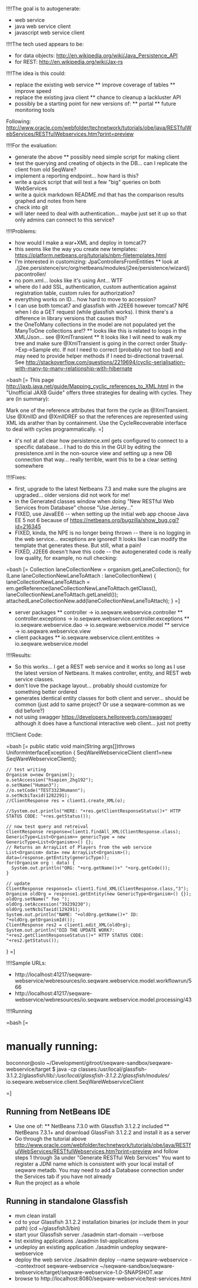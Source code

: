 !!!!The goal is to autogenerate:

* web service
* java web service client
* javascript web service client

!!!!The tech used appears to be:

* for data objects: http://en.wikipedia.org/wiki/Java_Persistence_API
* for REST: http://en.wikipedia.org/wiki/Jax-rs

!!!!The idea is this could:

* replace the existing web service
** improve coverage of tables
** improve speed
* replace the existing java client
** chance to cleanup a lackluster API
* possibly be a starting point for new versions of:
** portal
** future monitoring tools

Following: http://www.oracle.com/webfolder/technetwork/tutorials/obe/java/RESTfulWebServices/RESTfulWebservices.htm?print=preview

!!!!For the evaluation:

* generate the above
** possibly need simple script for making client
* test the querying and creating of objects in the DB... can I replicate the client from old SeqWare?
* implement a reporting endpoint... how hard is this?
* write a quick script that will test a few "big" queries on both WebServices
* write a quick markdown README.md that has the comparison results graphed and notes from here
* check into git
* will later need to deal with authentication... maybe just set it up so that only admins can connect to this service?

!!!!Problems:

* how would I make a war+XML and deploy in tomcat7?
* this seems like the way you create new templates: https://platform.netbeans.org/tutorials/nbm-filetemplates.html
* I'm interested in customizing: JpaControllersFromEntities
** look at ./j2ee.persistence/src/org/netbeans/modules/j2ee/persistence/wizard/jpacontroller/
* no pom.xml... looks like it's using Ant... WTF
* where do I add SSL, authentication, custom authentication against registration table, custom rules for authorization?
* everything works on ID... how hard to move to accession?
* I can use both tomcat7 and glassfish with J2EE6 however tomcat7 NPE when I do a GET request (while glassfish works). I think there's a difference in library versions that causes this?
* the OneToMany collections in the model are not populated yet the ManyToOne collections are!?
** looks like this is related to loops in the XML/Json... see @XmlTransient
** It looks like I will need to walk my tree and make sure @XmlTransient is going in the correct order Study->Exp->Sample etc.  If not I need to correct (probably not too bad) and may need to provide helper methods if I need bi-directional traversal.  See http://stackoverflow.com/questions/2219694/cyclic-serialisation-with-many-to-many-relationship-with-hibernate

=bash [=
This page http://jaxb.java.net/guide/Mapping_cyclic_references_to_XML.html in the "Unofficial JAXB Guide" offers three strategies for dealing with cycles. They are (in summary):

Mark one of the reference attributes that form the cycle as @XmlTransient.
Use @XmlID and @XmlIDREF so that the references are represented using XML ids arather than by containment.
Use the CycleRecoverable interface to deal with cycles programmatically.
=]

* it's not at all clear how persistence.xml gets configured to connect to a specific database... I had to do this in the GUI by editing the presistence.xml in the non-source view and setting up a new DB connection that way... really terrible, want this to be a clear setting somewhere 

!!!!Fixes:

* first, upgrade to the latest Netbeans 7.3 and make sure the plugins are upgraded... older versions did not work for me!
* in the Generated classes window when doing "New RESTful Web Services from Database" choose "Use Jersey..."
* FIXED, use JavaEE6 -- when setting up the initial web app choose Java EE 5 not 6 because of https://netbeans.org/bugzilla/show_bug.cgi?id=216345
* FIXED, kinda, the NPE is no longer being thrown -- there is no logging in the web service... exceptions are ignored!  It looks like I can modify the template that generates these. But still, what a pain!
* FIXED, J2EE6 doesn't have this code -- the autogenerated code is really low quality, for example, no null checking:

=bash [=
      Collection<Lane> laneCollectionNew = organism.getLaneCollection();
      for (Lane laneCollectionNewLaneToAttach : laneCollectionNew) {
        laneCollectionNewLaneToAttach = em.getReference(laneCollectionNewLaneToAttach.getClass(), laneCollectionNewLaneToAttach.getLaneId());
        attachedLaneCollectionNew.add(laneCollectionNewLaneToAttach);
      }
=]

* server packages
** controller -> io.seqware.webservice.controller
** controller.exceptions -> io.seqware.webservice.controller.exceptions
** io.seqware.webservice.dao -> io.seqware.webservice.model
** service -> io.seqware.webservice.view
* client packages
** io.seqware.webservice.client.entitites -> io.seqware.webservice.model


!!!!Results:
 
* So this works... I get a REST web service and it works so long as I use the latest version of Netbeans.  It makes controller, entity, and REST web service classes.
* don't love the package layout... probably should customize for something better ordered
* generates identical entity classes for both client and server... should be common (just add to same project? Or use a seqware-common as we did before?)
* not using swagger https://developers.helloreverb.com/swagger/ although it does have a functional interactive web client... just not pretty

!!!!Client Code:

=bash [=
  public static void main(String args[])throws UniformInterfaceException
  {
    SeqWareWebserviceClient client1=new SeqWareWebserviceClient();


    // test writing
    Organism o=new Organism();
    o.setAccession("hsapien_2hg192");
    o.setName("Human3");
    //o.setCode("TEST3323Humann");
    o.setNcbiTaxid(1282291);
    //ClientResponse res = client1.create_XML(o);
        
    //System.out.println("HERE: "+res.getClientResponseStatus()+" HTTP STATUS CODE: "+res.getStatus());
    
    // now test query and retreival
    ClientResponse response=client1.findAll_XML(ClientResponse.class);
    GenericType<List<Organism>> genericType = new GenericType<List<Organism>>() {};
    // Returns an ArrayList of Players from the web service
    List<Organism> data= new ArrayList<Organism>();
    data=(response.getEntity(genericType)); 
    for(Organism org : data) {
      System.out.println("ORG: "+org.getName()+" "+org.getCode());
    }
    
    // update
    ClientResponse response1= client1.find_XML(ClientResponse.class,"3");
    Organism oldOrg = response1.getEntity(new GenericType<Organism>() {});
    oldOrg.setName(" foo ");
    oldOrg.setAccession("39239230");
    oldOrg.setNcbiTaxid(129291);
    System.out.println("NAME: "+oldOrg.getName()+" ID: "+oldOrg.getOrganismId());
    ClientResponse res2 = client1.edit_XML(oldOrg);
    System.out.println("DID THE UPDATE WORK?: "+res2.getClientResponseStatus()+" HTTP STATUS CODE: "+res2.getStatus());
    
  }
=]

!!!!Sample URLs:

* http://localhost:41217/seqware-webservice/webresources/io.seqware.webservice.model.workflowrun/566
* http://localhost:41217/seqware-webservice/webresources/io.seqware.webservice.model.processing/43


!!!!Running

=bash [=
# manually running:

boconnor@oslo ~/Development/gitroot/seqware-sandbox/seqware-webservice/target $ java -cp classes:/usr/local/glassfish-3.1.2.2/glassfish/lib/*:/usr/local/glassfish-3.1.2.2/glassfish/modules/* io.seqware.webservice.client.SeqWareWebserviceClient

=]


## Running from NetBeans IDE

* Use one of:
** NetBeans 7.3.0 with Glassfish 3.1.2.2 included 
** NetBeans 7.3.1+ and download GlassFish 3.1.2.2 and install it as a server 
* Go through the tutorial above http://www.oracle.com/webfolder/technetwork/tutorials/obe/java/RESTfulWebServices/RESTfulWebservices.htm?print=preview and follow steps 1 through 3a under "Generate RESTful Web Services" You want to register a JDNI name which is consistent with your local install of seqware metadb. You may need to add a Database connection under the Services tab if you have not already
* Run the project as a whole  

## Running in standalone Glassfish

* mvn clean install
* cd to your Glassfish 3.1.2.2 installation binaries (or include them in your path) (cd ~/glassfish3/bin)
* start your Glassfish server ./asadmin start-domain --verbose 
* list existing applications ./asadmin list-applications
* undeploy an existing application ./asadmin undeploy seqware-webservice
* deploy the web service ./asadmin deploy --name seqware-webservice --contextroot seqware-webservice  ~/seqware-sandbox/seqware-webservice/target/seqware-webservice-1.0-SNAPSHOT.war 
* browse to http://localhost:8080/seqware-webservice/test-services.html

